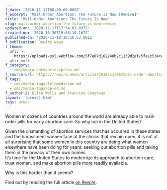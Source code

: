 ```yaml
---
f_date: '2016-11-13T00:00:00.000Z'
f_excerpt: 'Mail-Order Abortion: The Future Is Now [Rewire]'
title: 'Mail-Order Abortion: The Future Is Now'
slug: mail-order-abortion-the-future-is-now-rewire
updated-on: '2020-11-17T17:34:01.097Z'
created-on: '2020-10-30T19:56:10.167Z'
published-on: '2020-11-18T18:16:53.001Z'
f_publication: Rewire News
f_thumb:
  url: >-
    https://uploads-ssl.webflow.com/5f7e07d162248b2c1139d2ef/5fa1c534c491bbe6caf7b5ea_shutterstock_352041650-740x525.jpg
  alt: null
f_category:
  - cms/media-categories/press.md
f_source-url: https://rewire.news/article/2016/11/08/mail-order-abortion-future-now/
f_tags:
  - cms/media-tags/telemedicine.md
  - cms/media-tags/op-ed.md
f_author-2: Elisa Wells and Francine Coeytaux
layout: '[press].html'
tags: press
---
```


Women in dozens of countries around the world are already able to mail-order pills for early abortion care. So why not in the United States?

Given the dismantling of abortion services that has occurred in these states and the harassment women face at the clinics that remain open, it is not at all surprising that some women in this country are doing what women elsewhere have been doing for years: seeking out abortion pills and taking them in the privacy of their own homes.  
It’s time for the United States to modernize its approach to abortion care, trust women, and make abortion pills more readily available. 

Why is this harder than it seems? 

Find out by reading the full article [on Rewire](https://rewire.news/article/2016/11/08/mail-order-abortion-future-now/).
